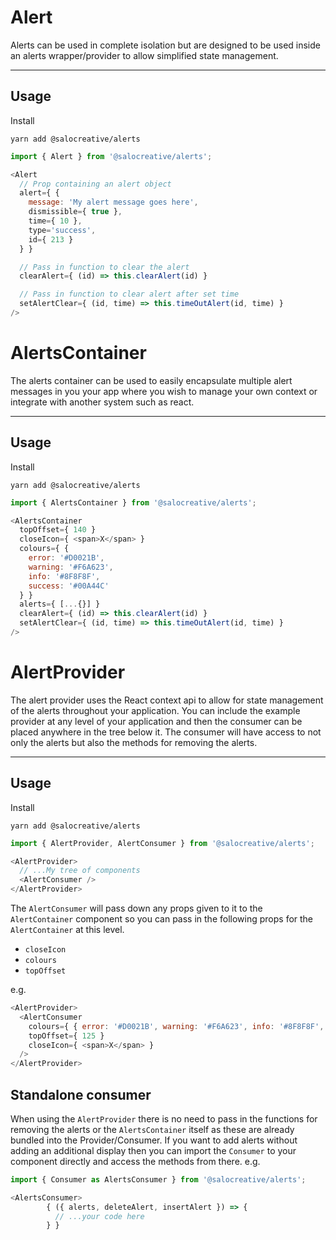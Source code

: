 # Alert

Alerts can be used in complete isolation but are designed to be used inside an alerts wrapper/provider to allow simplified state management.

---

## Usage

Install

```
yarn add @salocreative/alerts
```

```javascript
import { Alert } from '@salocreative/alerts';
```

```javascript
<Alert
  // Prop containing an alert object
  alert={ {
    message: 'My alert message goes here',
    dismissible={ true },
    time={ 10 },
    type='success',
    id={ 213 }
  } }

  // Pass in function to clear the alert
  clearAlert={ (id) => this.clearAlert(id) }

  // Pass in function to clear alert after set time
  setAlertClear={ (id, time) => this.timeOutAlert(id, time) }
/>
```

# AlertsContainer

The alerts container can be used to easily encapsulate multiple alert messages in you your app where you wish to manage your own context or integrate with another system such as react.

---

## Usage

Install

```
yarn add @salocreative/alerts
```

```javascript
import { AlertsContainer } from '@salocreative/alerts';
```

```javascript
<AlertsContainer
  topOffset={ 140 }
  closeIcon={ <span>X</span> }
  colours={ {
    error: '#D0021B',
    warning: '#F6A623',
    info: '#8F8F8F',
    success: '#00A44C'
  } }
  alerts={ [...{}] }
  clearAlert={ (id) => this.clearAlert(id) }
  setAlertClear={ (id, time) => this.timeOutAlert(id, time) }
/>
```

# AlertProvider

The alert provider uses the React context api to allow for state management of the alerts throughout your application. You can include the example provider at any level of your application and then the consumer can be placed anywhere in the tree below it. The consumer will have access to not only the alerts but also the methods for removing the alerts. 

---

## Usage

Install

```
yarn add @salocreative/alerts
```

```javascript
import { AlertProvider, AlertConsumer } from '@salocreative/alerts';
```

```javascript
<AlertProvider>
  // ...My tree of components
  <AlertConsumer />
</AlertProvider>
```

The `AlertConsumer` will pass down any props given to it to the `AlertContainer` component so you can pass in the following props for the `AlertContainer` at this level.

- `closeIcon`
- `colours`
- `topOffset`

e.g.

```javascript
<AlertProvider>
  <AlertConsumer
    colours={ { error: '#D0021B', warning: '#F6A623', info: '#8F8F8F', success: '#00A44C' } }
    topOffset={ 125 }
    closeIcon={ <span>X</span> }
  />
</AlertProvider>
```

## Standalone consumer

When using the `AlertProvider` there is no need to pass in the functions for removing the alerts or the `AlertsContainer` itself as these are already bundled into the Provider/Consumer. If you want to add alerts without adding an additional display then you can import the `Consumer` to your component directly and access the methods from there. e.g.

```javascript
import { Consumer as AlertsConsumer } from '@salocreative/alerts';

<AlertsConsumer>
        { ({ alerts, deleteAlert, insertAlert }) => {
          // ...your code here
        } }
```